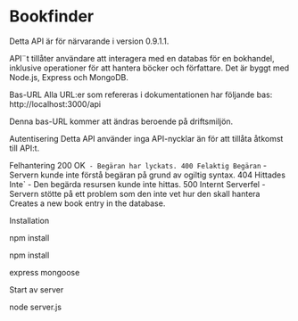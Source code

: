# Bookfinder

Detta API är för närvarande i version 0.9.1.1.

API¨t tillåter användare att interagera med en databas för en bokhandel, inklusive operationer för att hantera böcker och författare. Det är byggt med Node.js, Express och MongoDB.

Bas-URL
Alla URL:er som refereras i dokumentationen har följande bas:
http://localhost:3000/api

Denna bas-URL kommer att ändras beroende på driftsmiljön.

Autentisering
Detta API använder inga API-nycklar än för att tillåta åtkomst till API:t.

Felhantering
200 OK` - Begäran har lyckats.
400 Felaktig Begäran` - Servern kunde inte förstå begäran på grund av ogiltig syntax.
404 Hittades Inte` - Den begärda resursen kunde inte hittas.
500 Internt Serverfel - Servern stötte på ett problem som den inte vet hur den skall hantera
Creates a new book entry in the database.

Installation

npm install

npm install 

express mongoose

Start av server

node server.js
 
